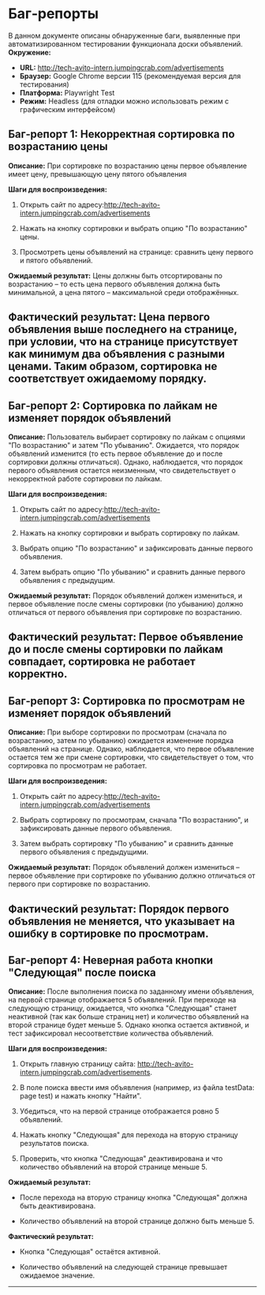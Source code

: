 # Баг‑репорты

В данном документе описаны обнаруженные баги, выявленные при автоматизированном тестировании функционала доски объявлений.  
**Окружение:**  
- **URL:** http://tech-avito-intern.jumpingcrab.com/advertisements
- **Браузер:** Google Chrome версии 115 (рекомендуемая версия для тестирования)  
- **Платформа:** Playwright Test  
- **Режим:** Headless (для отладки можно использовать режим с графическим интерфейсом)





## Баг‑репорт 1: Некорректная сортировка по возрастанию цены


**Описание:**
При сортировке по возрастанию цены первое объявление имеет цену, превышающую цену пятого объявления

**Шаги для воспроизведения:**

1. Открыть сайт по адресу:http://tech-avito-intern.jumpingcrab.com/advertisements

2. Нажать на кнопку сортировки и выбрать опцию "По возрастанию" цены.

3. Просмотреть цены объявлений на странице: сравнить цену первого и пятого объявлений.

**Ожидаемый результат:**
Цены должны быть отсортированы по возрастанию – то есть цена первого объявления должна быть минимальной, а цена пятого – максимальной среди отображённых.

**Фактический результат:**
Цена первого объявления выше последнего на странице, при условии, что на странице присутствует как минимум два объявления с разными ценами. 
Таким образом, сортировка не соответствует ожидаемому порядку.
---


## Баг‑репорт 2: Сортировка по лайкам не изменяет порядок объявлений


**Описание:**
Пользователь выбирает сортировку по лайкам с опциями "По возрастанию" и затем "По убыванию". Ожидается, что порядок объявлений изменится (то есть первое объявление до и после сортировки должны отличаться). Однако, наблюдается, что порядок первого объявления остается неизменным, что свидетельствует о некорректной работе сортировки по лайкам.

**Шаги для воспроизведения:**

1. Открыть сайт по адресу:http://tech-avito-intern.jumpingcrab.com/advertisements

2. Нажать на кнопку сортировки и выбрать сортировку по лайкам.

3. Выбрать опцию "По возрастанию" и зафиксировать данные первого объявления.

4. Затем выбрать опцию "По убыванию" и сравнить данные первого объявления с предыдущим.

**Ожидаемый результат:**
Порядок объявлений должен измениться, и первое объявление после смены сортировки (по убыванию) должно отличаться от первого объявления при сортировке по возрастанию.

**Фактический результат:**
Первое объявление до и после смены сортировки по лайкам совпадает, сортировка не работает корректно.
---


## Баг‑репорт 3: Сортировка по просмотрам не изменяет порядок объявлений


**Описание:**
При выборе сортировки по просмотрам (сначала по возрастанию, затем по убыванию) ожидается изменение порядка объявлений на странице. Однако, наблюдается, что первое объявление остается тем же при смене сортировки, что свидетельствует о том, что сортировка по просмотрам не работает.

**Шаги для воспроизведения:**

1. Открыть сайт по адресу:http://tech-avito-intern.jumpingcrab.com/advertisements

2. Выбрать сортировку по просмотрам, сначала "По возрастанию", и зафиксировать данные первого объявления.

3. Затем выбрать сортировку "По убыванию" и сравнить данные первого объявления с предыдущими.

**Ожидаемый результат:**
Порядок объявлений должен измениться – первое объявление при сортировке по убыванию должно отличаться от первого при сортировке по возрастанию.

**Фактический результат:**
Порядок первого объявления не меняется, что указывает на ошибку в сортировке по просмотрам.
---


## Баг‑репорт 4: Неверная работа кнопки "Следующая" после поиска


**Описание:**
После выполнения поиска по заданному имени объявления, на первой странице отображается 5 объявлений. При переходе на следующую страницу, ожидается, что кнопка "Следующая" станет неактивной (так как больше страниц нет) и количество объявлений на второй странице будет меньше 5. Однако кнопка остается активной, и тест зафиксировал несоответствие количества объявлений.

**Шаги для воспроизведения:**

1. Открыть главную страницу сайта: http://tech-avito-intern.jumpingcrab.com/advertisements.

2. В поле поиска ввести имя объявления (например, из файла testData: page test) и нажать кнопку "Найти".

3. Убедиться, что на первой странице отображается ровно 5 объявлений.

4. Нажать кнопку "Следующая" для перехода на вторую страницу результатов поиска.

5. Проверить, что кнопка "Следующая" деактивирована и что количество объявлений на второй странице меньше 5.

**Ожидаемый результат:**

- После перехода на вторую страницу кнопка "Следующая" должна быть деактивирована.

- Количество объявлений на второй странице должно быть меньше 5.

**Фактический результат:**

- Кнопка "Следующая" остаётся активной.

- Количество объявлений на следующей странице превышает ожидаемое значение.

---


